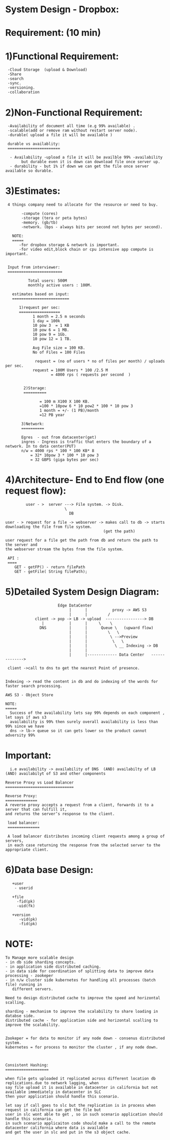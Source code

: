 System Design - Dropbox:
========================


Requirement: (10 min)
=====================

1)Functional Requirement:
==========================

     -Cloud Storage  (upload & Download)
     -Share
     -search
     -sync.
     -versioning.
     -collaboration
     
2)Non-Functional Requirement:
==============================
    
     -Availability of document all time (e.g 99% available) .
     -scalable(add or remove ram without restart server node).
     -durable( upload a file it will be available )
     
     durable vs availablity:
     =======================
     
      - Availability -upload a file it will be availble 99% -availability
           but durable even it is down can download file once server up.
      - durability - but 1% if down we can get the file once server available so durable.

3)Estimates:
============

     4 things company need to allocate for the resource or need to buy.

           -compute (cores) 
           -storage (tera or peta bytes)
           -memory. (gb/tb)
           -network. (bps - always bits per second not bytes per second).

       NOTE:
       =====
          -for dropbox storage & network is important.
          -for video edit,block chain or cpu intensive app compute is important.


     Input from interviewer:
     ========================

              Total users: 500M
              monthly active users : 100M.

       estimates based on input:
       =========================
       
          1)request per sec:
          ==================
                1 month = 2.5 m seconds
                1 day = 100k
                10 pow 3  = 1 KB
                10 pow 6 = 1 MB.
                10 pow 9 = 1Gb.
                10 pow 12 = 1 TB.
                
                Avg File size = 100 KB.
                No of Files = 100 Files
                
                 request = (no of users * no of files per month) / uploads per sec.
                request = 100M Users * 100 /2.5 M
                        = 4000 rps ( requests per second  )
             
             
            2)Storage:
            ==========
            
                   = 100 m X100 X 100 KB.
                   =100 * 10pow 6 * 10 pow2 * 100 * 10 pow 3
                   1 month = +/- (1 PB)/month
                   =12 PB year
                   
           3)Network:
           ==========
    
           Egres  - out from datacenter(get) 
           ingres - Ingress is traffic that enters the boundary of a network. In to data center(PUT) 
           n/w = 4000 rps * 100 * 100 KB* 8
               = 32* 10pow 3 * 100 * 10 pow 3 
               = 32 GBPS (giga bytes per sec)
 
 
 4)Architecture- End to End flow (one request flow):
 ====================================================
 
 
             user - >  server ---> File system. -> Disk.
                              \
                                DB  
               
    user - > request for a file -> webserver -> makes call to db -> starts downloading the file from file system.
                                               (get the path)
   
    user request for a file get the path from db and return the path to the server and
    the webserver stream the bytes from the file system.
     
     API :
     ====
        GET - getFP() - return filePath
        GET - getFile( String filePath);
      
      
5)Detailed  System Design Diagram:
==================================
   

                           Edge DataCenter
                                |      |           proxy -> AWS S3
                                |      |         / 
                 client -> pop -> LB -> upload  -----------------> DB
                    |           |      |     \    \
                   DNS          |      |      Queue \   (upward flow)                  
                                |      |         \   \
                                |      |          \ -->Preview 
                                |      |           \   \
                                |      |            \ __ Indexing -> DB
                                |      |            
                                |      |------------- Data Center   -------------->                   

     client ->call to dns to get the nearest Point of presence.


    Indexing -> read the content in db and do indexing of the words for faster search processing.

    AWS S3 - Object Store 
    
    NOTE:
    ===== 
      Success of the availability lets say 99% depends on each component , let says if aws s3
      availability is 99% then surely overall availability is less than 99% since we have 
      dns -> lb-> queue so it can gets lower so the product cannot adversity 99%
      
Important:
=========
      i.e availability -> availability of DNS  (AND) availabilty of LB (AND) availabilyt of S3 and other components
    
    Reverse Proxy vs Load Balancer
    ==============================
    
    Reverse Proxy:
    ==============
    A reverse proxy accepts a request from a client, forwards it to a server that can fulfill it,
    and returns the server’s response to the client.

     load balancer:
     ==============
     
     A load balancer distributes incoming client requests among a group of servers, 
     in each case returning the response from the selected server to the appropriate client.

    
6)Data base Design:
===================

       +user 
        - userid

       +file
         -fid(pk)
         -uid(fk)

       +version
          -vid(pk)
          -fid(pk)
 
 
 NOTE:
 =====
   
    To Manage more scalable design 
    - in db side sharding concepts.
    - in application side distributed caching.
    - in data side for coordination of splitting data to improve data processing - zookeper
    - in n/w cluster side kubernetes for handling all processes (batch file) running in
       different servers.
    
    Need to design distributed cache to improve the speed and horizontal scalling.
    
    sharding - mechanism to improve the scalability to share loading in databse side.
    distributed cache - for application side and horizontal scalling to improve the scalability.
    
    
    Zookeper = for data to monitor if any node down - consenus distributed system. 
    kubernetes = for process to monitor the cluster , if any node down.
    
    
    
    Consistent Hashing:
    ===================
    
    when file gets uploaded it replicated across different location db replications.due to network lagging, when
    say file upload it is available in datacenter in california but not available immediately in datacenter in SLC
    then your application should handle this scenario.
    
    let say if call goes to slc but the replication is in process when request in california can get the file but
    user in slc wont able to get , so in such scenario application should handle this scenario.
    in such scenario applicaiton code should make a call to the remote datacenter california where data is available 
    and get the user in slc and put in the s3 object cache.
    
          
